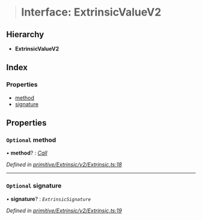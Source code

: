 > # Interface: ExtrinsicValueV2

## Hierarchy

* **ExtrinsicValueV2**

## Index

### Properties

* [method](_primitive_extrinsic_v2_extrinsic_.extrinsicvaluev2.md#optional-method)
* [signature](_primitive_extrinsic_v2_extrinsic_.extrinsicvaluev2.md#optional-signature)

## Properties

### `Optional` method

• **method**? : *[Call](../classes/_primitive_generic_call_.call.md)*

*Defined in [primitive/Extrinsic/v2/Extrinsic.ts:18](https://github.com/polkadot-js/api/blob/604812d/packages/types/src/primitive/Extrinsic/v2/Extrinsic.ts#L18)*

___

### `Optional` signature

• **signature**? : *`ExtrinsicSignature`*

*Defined in [primitive/Extrinsic/v2/Extrinsic.ts:19](https://github.com/polkadot-js/api/blob/604812d/packages/types/src/primitive/Extrinsic/v2/Extrinsic.ts#L19)*